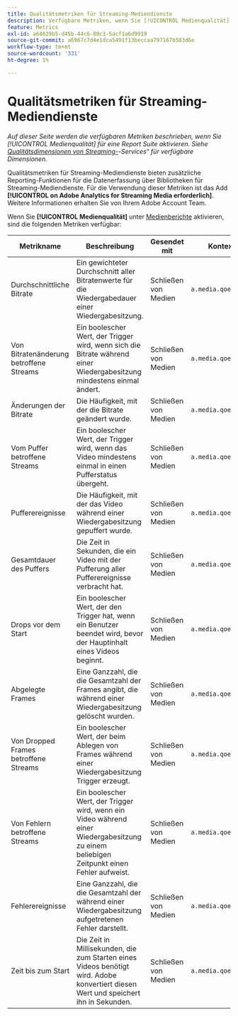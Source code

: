 ```yaml
---
title: Qualitätsmetriken für Streaming-Mediendienste
description: Verfügbare Metriken, wenn Sie [!UICONTROL Medienqualität] für eine Report Suite aktivieren.
feature: Metrics
exl-id: a64829b5-d45b-44c6-80c3-5acf1a6d9919
source-git-commit: a6967c7d4e1dca5491f13beccaa797167b503d6e
workflow-type: tm+mt
source-wordcount: '331'
ht-degree: 1%

---
```


# Qualitätsmetriken für Streaming-Mediendienste

*Auf dieser Seite werden die verfügbaren Metriken beschrieben, wenn Sie [!UICONTROL Medienqualität] für eine Report Suite aktivieren. Siehe [Qualitätsdimensionen von Streaming-](../dimensions/sm-quality.md)-Services“ für verfügbare Dimensionen.*

Qualitätsmetriken für Streaming-Mediendienste bieten zusätzliche Reporting-Funktionen für die Datenerfassung über Bibliotheken für Streaming-Mediendienste. Für die Verwendung dieser Metriken ist das Add **[!UICONTROL on Adobe Analytics for Streaming Media erforderlich]**. Weitere Informationen erhalten Sie von Ihrem Adobe Account Team.

Wenn Sie **[!UICONTROL Medienqualität]** unter [Medienberichte](/help/admin/tools/manage-rs/edit-settings/media-management.md) aktivieren, sind die folgenden Metriken verfügbar:

| Metrikname | Beschreibung | Gesendet mit | Kontextdatenvariable |
| --- | --- | --- | --- |
| Durchschnittliche Bitrate | Ein gewichteter Durchschnitt aller Bitratenwerte für die Wiedergabedauer einer Wiedergabesitzung. | Schließen von Medien | `a.media.qoe.bitrateAverage` |
| Von Bitratenänderung betroffene Streams | Ein boolescher Wert, der Trigger wird, wenn sich die Bitrate während einer Wiedergabesitzung mindestens einmal ändert. | Schließen von Medien | `a.media.qoe.bitrateChange` |
| Änderungen der Bitrate | Die Häufigkeit, mit der die Bitrate geändert wurde. | Schließen von Medien | `a.media.qoe.bitrateChangeCount` |
| Vom Puffer betroffene Streams | Ein boolescher Wert, der Trigger wird, wenn das Video mindestens einmal in einen Pufferstatus übergeht. | Schließen von Medien | `a.media.qoe.buffer` |
| Pufferereignisse | Die Häufigkeit, mit der das Video während einer Wiedergabesitzung gepuffert wurde. | Schließen von Medien | `a.media.qoe.bufferCount` |
| Gesamtdauer des Puffers | Die Zeit in Sekunden, die ein Video mit der Pufferung aller Pufferereignisse verbracht hat. | Schließen von Medien | `a.media.qoe.bufferTime` |
| Drops vor dem Start | Ein boolescher Wert, der den Trigger hat, wenn ein Benutzer beendet wird, bevor der Hauptinhalt eines Videos beginnt. | Schließen von Medien | `a.media.qoe.dropBeforeStart` |
| Abgelegte Frames | Eine Ganzzahl, die die Gesamtzahl der Frames angibt, die während einer Wiedergabesitzung gelöscht wurden. | Schließen von Medien | `a.media.qoe.droppedFrameCount` |
| Von Dropped Frames betroffene Streams | Ein boolescher Wert, der beim Ablegen von Frames während einer Wiedergabesitzung Trigger erzeugt. | Schließen von Medien | `a.media.qoe.droppedFrames` |
| Von Fehlern betroffene Streams | Ein boolescher Wert, der Trigger wird, wenn ein Video während einer Wiedergabesitzung zu einem beliebigen Zeitpunkt einen Fehler aufweist. | Schließen von Medien | `a.media.qoe.error` |
| Fehlerereignisse | Eine Ganzzahl, die die Gesamtzahl der während einer Wiedergabesitzung aufgetretenen Fehler darstellt. | Schließen von Medien | `a.media.qoe.errorCount` |
| Zeit bis zum Start | Die Zeit in Millisekunden, die zum Starten eines Videos benötigt wird. Adobe konvertiert diesen Wert und speichert ihn in Sekunden. | Schließen von Medien | `a.media.qoe.timeToStart` |
